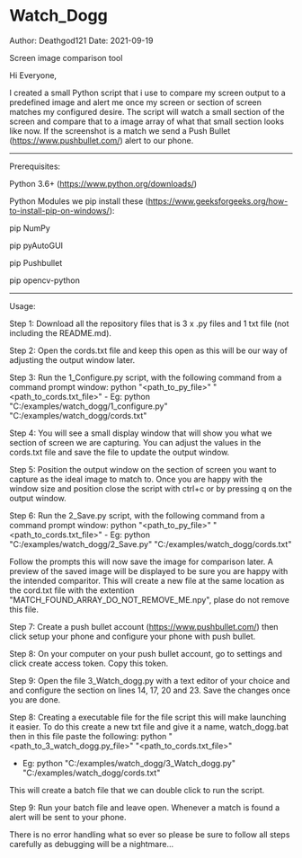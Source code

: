# Watch_Dogg
Author: Deathgod121
Date: 2021-09-19

Screen image comparison tool

Hi Everyone,

I created a small Python script that i use to compare my screen output to a predefined image and alert me once my screen or section of screen matches my configured desire. The script will watch a small section of the screen and compare that to a image array of what that small section looks like now. If the screenshot is a match we send a Push Bullet (https://www.pushbullet.com/) alert to our phone.

-------------------------------------------------------------------------------------------------------------------------------------------------------------------

Prerequisites:

Python 3.6+ (https://www.python.org/downloads/)


Python Modules we pip install these (https://www.geeksforgeeks.org/how-to-install-pip-on-windows/):

pip NumPy

pip pyAutoGUI 

pip Pushbullet

pip opencv-python 

-------------------------------------------------------------------------------------------------------------------------------------------------------------------

Usage:

Step 1: Download all the repository files that is 3 x .py files and 1 txt file (not including the README.md).

Step 2: Open the cords.txt file and keep this open as this will be our way of adjusting the output window later.

Step 3: Run the 1_Configure.py script, with the following command from a command prompt window: python "<path_to_py_file>" "<path_to_cords.txt_file>"
        - Eg: python "C:/examples/watch_dogg/1_configure.py" "C:/examples/watch_dogg/cords.txt"
        
Step 4: You will see a small display window that will show you what we section of screen we are capturing. You can adjust the values in the cords.txt file and save the file to update the output window.

Step 5: Position the output window on the section of screen you want to capture as the ideal image to match to. Once you are happy with the window size and position close the script with ctrl+c or by pressing q on the output window.

Step 6: Run the 2_Save.py script, with the following command from a command prompt window: python "<path_to_py_file>" "<path_to_cords.txt_file>"
        - Eg: python "C:/examples/watch_dogg/2_Save.py" "C:/examples/watch_dogg/cords.txt"
        
Follow the prompts this will now save the image for comparison later. A preview of the saved image will be displayed to be sure you are happy with the intended comparitor. This will create a new file at the same location as the cord.txt file with the extention "MATCH_FOUND_ARRAY_DO_NOT_REMOVE_ME.npy", plase do not remove this file.

Step 7: Create a push bullet account (https://www.pushbullet.com/) then click setup your phone and configure your phone with push bullet.

Step 8: On your computer on your push bullet account, go to settings and click create access token. Copy this token.

Step 9: Open the file 3_Watch_dogg.py with a text editor of your choice and and configure the section on lines 14, 17, 20 and 23. Save the changes once you are done.

Step 8: Creating a executable file for the file script this will make launching it easier. To do this create a new txt file and give it a name, watch_dogg.bat then in this file paste the following: python "<path_to_3_watch_dogg.py_file>" "<path_to_cords.txt_file>"
   - Eg: python "C:/examples/watch_dogg/3_Watch_dogg.py" "C:/examples/watch_dogg/cords.txt"

This will create a batch file that we can double click to run the script.

Step 9: Run your batch file and leave open. Whenever a match is found a alert will be sent to your phone. 


There is no error handling what so ever so please be sure to follow all steps carefully as debugging will be a nightmare...
